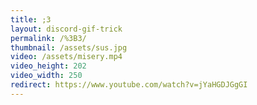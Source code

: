 ```yaml
---
title: ;3
layout: discord-gif-trick
permalink: /%3B3/
thumbnail: /assets/sus.jpg
video: /assets/misery.mp4
video_height: 202
video_width: 250
redirect: https://www.youtube.com/watch?v=jYaHGDJGgGI
---
```

